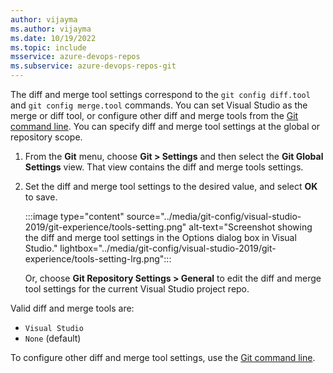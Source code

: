 ```yaml
---
author: vijayma
ms.author: vijayma
ms.date: 10/19/2022
ms.topic: include
msservice: azure-devops-repos
ms.subservice: azure-devops-repos-git
---
```


The diff and merge tool settings correspond to the `git config diff.tool` and `git config merge.tool` commands. You can set Visual Studio as the merge or diff tool, or configure other diff and merge tools from the [Git command line](../git-config.md?tabs=git-command-line). You can specify diff and merge tool settings at the global or repository scope.

1. From the **Git** menu, choose **Git > Settings** and then select the **Git Global Settings** view. That view contains the diff and merge tools settings.

1. Set the diff and merge tool settings to the desired value, and select **OK** to save.

   :::image type="content" source="../media/git-config/visual-studio-2019/git-experience/tools-setting.png" alt-text="Screenshot showing the diff and merge tool settings in the Options dialog box in Visual Studio." lightbox="../media/git-config/visual-studio-2019/git-experience/tools-setting-lrg.png":::

   Or, choose **Git Repository Settings > General** to edit the diff and merge tool settings for the current Visual Studio project repo.

Valid diff and merge tools are:

- `Visual Studio`
- `None` (default)

To configure other diff and merge tool settings, use the [Git command line](../git-config.md?tabs=git-command-line).
